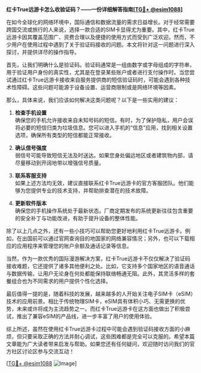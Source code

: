 **红卡True远游卡怎么收验证码？——一份详细解答指南[[TG💪+ @esim1088](https://t.me/s/esim1088)]**

在如今全球化的网络环境中，国际通信和数据流量的需求日益增长。对于经常需要跨国交流或旅行的人来说，选择一款合适的SIM卡显得尤为重要。其中，红卡True远游卡因其覆盖范围广、资费合理以及便捷的使用方式而受到广泛欢迎。然而，不少用户在使用过程中遇到了关于验证码接收的问题。本文将针对这一问题进行深入探讨，并提供详尽的操作指导。

首先，让我们明确什么是验证码。验证码通常是一组由数字或字母组成的字符串，用于验证用户身份的真实性，尤其是在登录某些账户或者进行支付操作时。当您尝试通过红卡True远游卡接收来自服务提供商的短信验证码时，可能会遇到各种技术性障碍。这些问题可能源于设备设置、运营商限制或是网络环境等因素。

那么，具体来说，我们应该如何解决这类问题呢？以下是一些实用的建议：

1. **检查手机设置**  
   确保您的手机允许接收来自未知号码的短信。有时，为了保护隐私，用户会误将必要的短信归类为垃圾信息。您可以进入手机的“信息”应用，找到相关设置选项，确保所有类型的短信都能正常接收。

2. **确认信号强度**  
   弱信号可能导致短信无法及时送达。如果您身处偏远地区或者建筑物内部，请尽量移动到开阔地带以增强信号质量。

3. **联系客服支持**  
   如果上述方法均无效，建议直接联系红卡True远游卡的官方客服团队。他们能够为您提供专业的技术支持，并帮助排查潜在的技术故障。

4. **更新软件版本**  
   确保您的手机操作系统处于最新状态。厂商定期发布的系统更新往往包含重要的安全补丁与功能改进，有助于提升设备的整体性能。

除了以上几点之外，还有一些小技巧可以帮助您更好地利用红卡True远游卡。例如，在出国前可以通过官网查询目的地国家的网络兼容情况；另外，也可以下载相应的应用程序来管理您的账户余额及通话记录等信息。

当然，作为一款优秀的国际漫游解决方案，红卡True远游卡不仅仅解决了验证码接收难题，它还提供了诸多其他便利之处。比如，它支持多个国家地区的语音通话与数据传输，让用户无论身在何处都能保持联络畅通无阻。此外，其灵活多样的套餐组合也为不同需求的用户提供个性化选择。

最后值得一提的是，随着科技的发展，越来越多的人开始关注电子SIM卡（eSIM）技术的应用前景。相比于传统物理SIM卡，eSIM具有体积小巧、无需更换的优势，未来或许将成为主流趋势之一。而红卡True远游卡在这方面也做出了积极尝试，推出了兼容eSIM的产品线，进一步丰富了用户的使用体验。

综上所述，虽然在使用红卡True远游卡过程中可能会遇到验证码接收方面的小麻烦，但只要采取正确的方法并耐心调试，这些困难都是完全可以克服的。希望本篇文章能为广大读者带来启发与帮助。如果您还有任何疑问，欢迎随时访问我们的官方社区讨论区参与交流互动！

[[TG💪+ @esim1088](https://t.me/s/esim1088) ![Image](https://i.postimg.cc/4NQfJmqS/Snipaste-2025-05-13-00-14-12.png)]